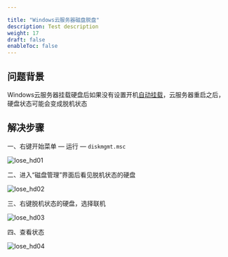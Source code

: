 ```yaml
---

title: "Windows云服务器磁盘脱盘"
description: Test description
weight: 17
draft: false
enableToc: false
---
```


## 问题背景
Windows云服务器挂载硬盘后如果没有设置开机[自动挂载](https://docsv3.qingcloud.com/storage/disk/manual/winos_auto_mount/winos_auto_mount/)，云服务器重启之后，硬盘状态可能会变成脱机状态

## 解决步骤

一、右键开始菜单 —  运行   —  `diskmgmt.msc`

![lose_hd01](../../../_images/lose_hd01.jpg)

二、进入“磁盘管理”界面后看见脱机状态的硬盘

![lose_hd02](../../../_images/lose_hd02.jpg)

三、右键脱机状态的硬盘，选择联机

![lose_hd03](../../../_images/lose_hd03.png)

四、查看状态

![lose_hd04](../../../_images/lose_hd04.jpg)